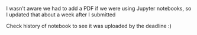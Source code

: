 I wasn't aware we had to add a PDF if we were using Jupyter notebooks, so I updated that about a week after I submitted

Check history of notebook to see it was uploaded by the deadline :)
